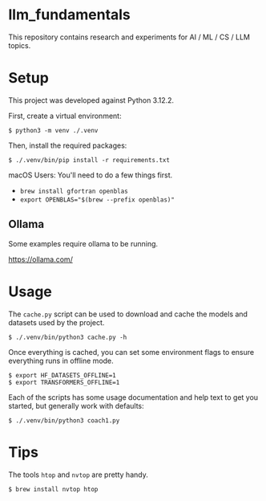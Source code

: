 # llm_fundamentals

This repository contains research and experiments for AI / ML / CS / LLM topics.

# Setup

This project was developed against Python 3.12.2.

First, create a virtual environment:

    $ python3 -m venv ./.venv

Then, install the required packages:

    $ ./.venv/bin/pip install -r requirements.txt

macOS Users: You'll need to do a few things first.

* `brew install gfortran openblas`
* `export OPENBLAS="$(brew --prefix openblas)"`

## Ollama

Some examples require ollama to be running.

https://ollama.com/

# Usage

The `cache.py` script can be used to download and cache the models and datasets used by the project.

    $ ./.venv/bin/python3 cache.py -h

Once everything is cached, you can set some environment flags to ensure everything runs in offline mode.

    $ export HF_DATASETS_OFFLINE=1
    $ export TRANSFORMERS_OFFLINE=1

Each of the scripts has some usage documentation and help text to get you started, but generally work with defaults:

    $ ./.venv/bin/python3 coach1.py

# Tips

The tools `htop` and `nvtop` are pretty handy.

    $ brew install nvtop htop
